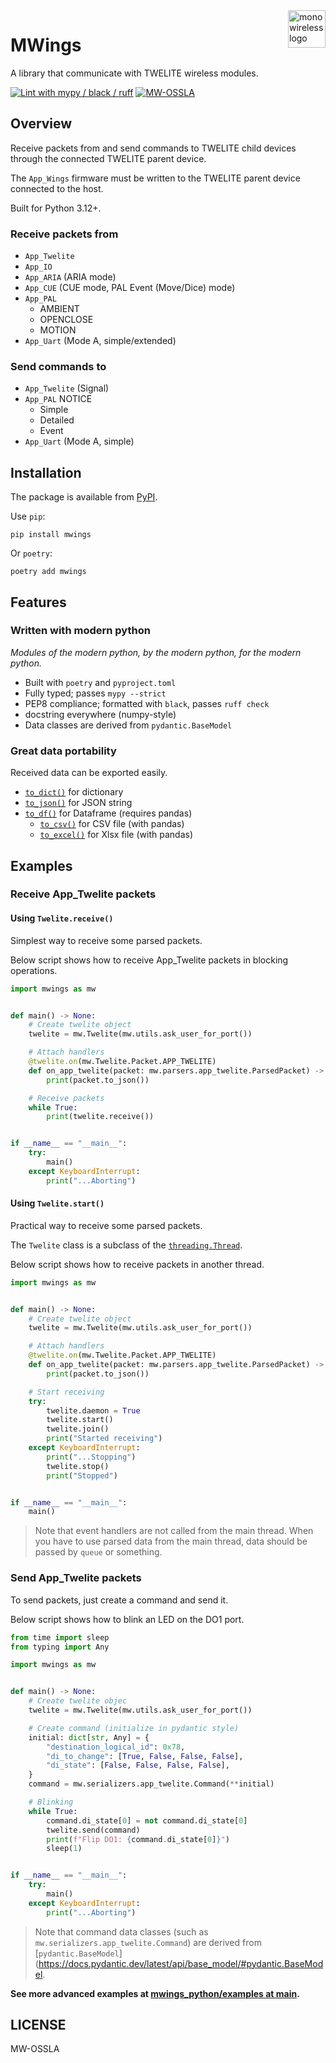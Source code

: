 <a href="https://mono-wireless.com/jp/index.html">
    <img src="https://twelite.net/files/logo-land.svg" alt="mono wireless logo" title="MONO WIRELESS" align="right" height="60" />
</a>

# MWings

A library that communicate with TWELITE wireless modules.

[![Lint with mypy / black / ruff](https://github.com/monowireless/mwings_python/actions/workflows/lint.yml/badge.svg)](https://github.com/monowireless/mwings_python/actions/workflows/lint.yml)
[![MW-OSSLA](https://img.shields.io/badge/License-MW--OSSLA-e4007f)](LICENSE)

## Overview

Receive packets from and send commands to TWELITE child devices through the connected TWELITE parent device.

The `App_Wings` firmware must be written to the TWELITE parent device connected to the host.

Built for Python 3.12+.

### Receive packets from

  - `App_Twelite`
  - `App_IO`
  - `App_ARIA` (ARIA mode)
  - `App_CUE` (CUE mode, PAL Event (Move/Dice) mode)
  - `App_PAL`
    - AMBIENT
    - OPENCLOSE
    - MOTION
  - `App_Uart` (Mode A, simple/extended)

### Send commands to

  - `App_Twelite` (Signal)
  - `App_PAL` NOTICE
    - Simple
    - Detailed
    - Event
  - `App_Uart` (Mode A, simple)

## Installation

The package is available from [PyPI](https://pypi.org/project/mwings/).

Use `pip`:

```
pip install mwings
```

Or `poetry`:

```
poetry add mwings
```

## Features

### Written with modern python

*Modules of the modern python, by the modern python, for the modern python.*

- Built with `poetry` and `pyproject.toml`
- Fully typed; passes `mypy --strict`
- PEP8 compliance; formatted with `black`, passes `ruff check`
- docstring everywhere (numpy-style)
- Data classes are derived from `pydantic.BaseModel`

### Great data portability

Received data can be exported easily.

- [`to_dict()`](https://monowireless.github.io/mwings_python/mwings.html#mwings.common.ParsedPacketBase.to_dict) for dictionary
- [`to_json()`](https://monowireless.github.io/mwings_python/mwings.html#mwings.common.ParsedPacketBase.to_json) for JSON string
- [`to_df()`](https://monowireless.github.io/mwings_python/mwings.html#mwings.common.ParsedPacketBase.to_df) for Dataframe (requires pandas)
    - [`to_csv()`](https://pandas.pydata.org/pandas-docs/stable/reference/api/pandas.DataFrame.to_csv.html) for CSV file (with pandas)
    - [`to_excel()`](https://pandas.pydata.org/pandas-docs/stable/reference/api/pandas.DataFrame.to_excel.html) for Xlsx file (with pandas)

## Examples

### Receive App_Twelite packets

#### Using `Twelite.receive()`

Simplest way to receive some parsed packets.

Below script shows how to receive App_Twelite packets in blocking operations.

```python
import mwings as mw


def main() -> None:
    # Create twelite object
    twelite = mw.Twelite(mw.utils.ask_user_for_port())

    # Attach handlers
    @twelite.on(mw.Twelite.Packet.APP_TWELITE)
    def on_app_twelite(packet: mw.parsers.app_twelite.ParsedPacket) -> None:
        print(packet.to_json())

    # Receive packets
    while True:
        print(twelite.receive())


if __name__ == "__main__":
    try:
        main()
    except KeyboardInterrupt:
        print("...Aborting")
```

#### Using `Twelite.start()`

Practical way to receive some parsed packets.

The `Twelite` class is a subclass of the [`threading.Thread`](https://docs.python.org/3/library/threading.html#threading.Thread).

Below script shows how to receive packets in another thread.

```python
import mwings as mw


def main() -> None:
    # Create twelite object
    twelite = mw.Twelite(mw.utils.ask_user_for_port())

    # Attach handlers
    @twelite.on(mw.Twelite.Packet.APP_TWELITE)
    def on_app_twelite(packet: mw.parsers.app_twelite.ParsedPacket) -> None:
        print(packet.to_json())

    # Start receiving
    try:
        twelite.daemon = True
        twelite.start()
        twelite.join()
        print("Started receiving")
    except KeyboardInterrupt:
        print("...Stopping")
        twelite.stop()
        print("Stopped")


if __name__ == "__main__":
    main()
```

> Note that event handlers are not called from the main thread.
> When you have to use parsed data from the main thread, data should be passed by `queue` or something.

### Send App_Twelite packets

To send packets, just create a command and send it.

Below script shows how to blink an LED on the DO1 port.

```python
from time import sleep
from typing import Any

import mwings as mw


def main() -> None:
    # Create twelite objec
    twelite = mw.Twelite(mw.utils.ask_user_for_port())

    # Create command (initialize in pydantic style)
    initial: dict[str, Any] = {
        "destination_logical_id": 0x78,
        "di_to_change": [True, False, False, False],
        "di_state": [False, False, False, False],
    }
    command = mw.serializers.app_twelite.Command(**initial)

    # Blinking
    while True:
        command.di_state[0] = not command.di_state[0]
        twelite.send(command)
        print(f"Flip DO1: {command.di_state[0]}")
        sleep(1)


if __name__ == "__main__":
    try:
        main()
    except KeyboardInterrupt:
        print("...Aborting")
```

> Note that command data classes (such as `mw.serializers.app_twelite.Command`) are derived from [`pydantic.BaseModel`](https://docs.pydantic.dev/latest/api/base_model/#pydantic.BaseModel.

**See more advanced examples at [mwings_python/examples at main](https://github.com/monowireless/mwings_python/tree/main/examples).**

## LICENSE

MW-OSSLA
